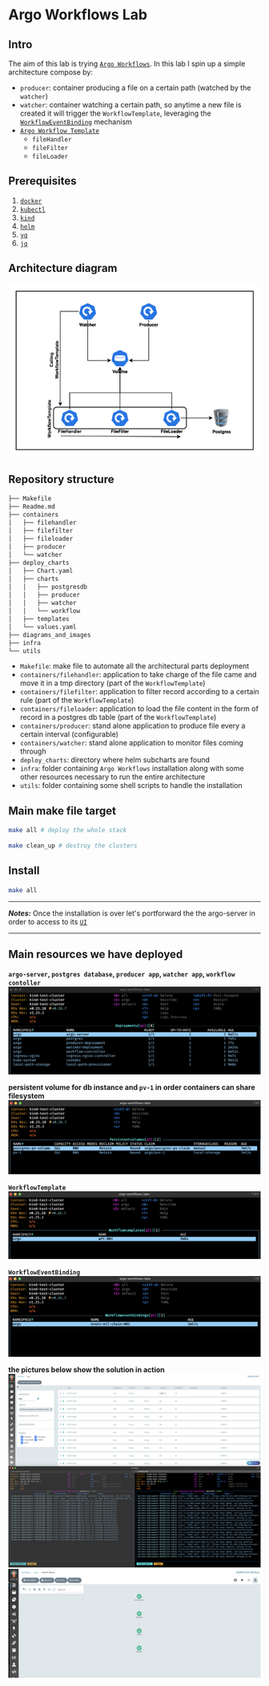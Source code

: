 # Argo Workflows Lab

## Intro
The aim of this lab is trying [`Argo Workflows`](https://argoproj.github.io/argo-workflows/). In this lab I spin up a simple architecture compose by:
* `producer`: container producing a file on a certain path (watched by the `watcher`)
* `watcher`: container watching a certain path, so anytime a new file is created it will trigger the `WorkflowTemplate`, leveraging the [`WorkflowEventBinding`](https://argoproj.github.io/argo-workflows/events/#submitting-a-workflow-from-a-workflow-template) mechanism
* [`Argo Workflow Template`](https://argoproj.github.io/argo-workflows/workflow-templates/)
  * `fileHandler`
  * `fileFilter`
  * `fileLoader`

## Prerequisites
1. [`docker`](https://www.docker.com/)
2. [`kubectl`](https://kubernetes.io/docs/tasks/tools/)
3. [`kind`](https://kind.sigs.k8s.io/)
4. [`helm`](https://helm.sh/)
5. [`yq`](https://github.com/mikefarah/yq)
6. [`jq`](https://stedolan.github.io/jq/download/)

## Architecture diagram
![`image_001`](./diagrams_and_images/image_001.png)

## Repository structure
```text
├── Makefile
├── Readme.md
├── containers
│   ├── filehandler
│   ├── filefilter
│   ├── fileloader
│   ├── producer
│   └── watcher
├── deploy_charts
│   ├── Chart.yaml
│   ├── charts
│   │   ├── postgresdb
│   │   ├── producer
│   │   ├── watcher
│   │   └── workflow
│   ├── templates
│   └── values.yaml
├── diagrams_and_images
├── infra
└── utils
```

* `Makefile`: make file to automate all the architectural parts deployment
* `containers/filehandler`: application to take charge of the file came and move it in a tmp directory (part of the `WorkflowTemplate`)
* `containers/filefilter`: application to filter record according to a certain rule (part of the `WorkflowTemplate`)
* `containers/fileloader`: application to load the file content in the form of record in a postgres db table (part of the `WorkflowTemplate`)
* `containers/producer`: stand alone application to produce file every a certain interval (configurable)
* `containers/watcher`: stand alone application to monitor files coming through
* `deploy_charts`: directory where helm subcharts are found
* `infra`: folder containing `Argo Workflows` installation along with some other resources necessary to run the entire architecture
* `utils`: folder containing some shell scripts to handle the installation

## Main make file target
```bash
make all # deploy the whole stack
```

```bash
make clean_up # destroy the clusters
```

## Install
```bash
make all
```
---
***Notes:***
Once the installation is over let's portforward the the argo-server in order to access to its [`UI`](https://localhost:2746/)

---

## Main resources we have deployed

**`argo-server`, `postgres database`, `producer app`, `watcher app`, `workflow contoller`**
![`image_002`](./diagrams_and_images/image_002.png)

**persistent volume for db instance and `pv-1` in order containers can share filesystem**
![`image_003`](./diagrams_and_images/image_003.png)

**`WorkflowTemplate`**
![`image_004`](./diagrams_and_images/image_004.png)

**`WorkflowEventBinding`**
![`image_005`](./diagrams_and_images/image_005.png)

**the pictures below show the solution in action**
![`image_006`](./diagrams_and_images/image_006.png)
![`image_007`](./diagrams_and_images/image_007.png)
